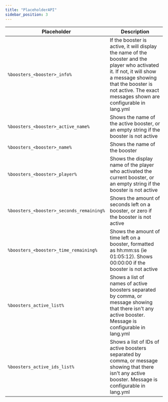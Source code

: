 ```yaml
---
title: "PlaceholderAPI"
sidebar_position: 3
---
```


| Placeholder                              | Description                                                                                                                                                                                                                     |
|------------------------------------------|---------------------------------------------------------------------------------------------------------------------------------------------------------------------------------------------------------------------------------|
| `%boosters_<booster>_info%`              | If the booster is active, it will display the name of the booster and the player who activated it. If not, it will show a message showing that the booster is not active. The exact messages shown are configurable in lang.yml |
| `%boosters_<booster>_active_name%`       | Shows the name of the active booster, or an empty string if the booster is not active                                                                                                                                           |
| `%boosters_<booster>_name%`              | Shows the name of the booster                                                                                                                                                                                                   |
| `%boosters_<booster>_player%`            | Shows the display name of the player who activated the current booster, or an empty string if the booster is not active                                                                                                         |
| `%boosters_<booster>_seconds_remaining%` | Shows the amount of seconds left on a booster, or zero if the booster is not active                                                                                                                                             |
| `%boosters_<booster>_time_remaining%`    | Shows the amount of time left on a booster, formatted as hh:mm:ss (ie 01:05:12). Shows 00:00:00 if the booster is not active                                                                                                    |
| `%boosters_active_list%`                 | Shows a list of names of active boosters separated by comma, or message showing that there isn't any active booster. Message is configurable in lang.yml                                                                        |
| `%boosters_active_ids_list%`             | Shows a list of IDs of active boosters separated by comma, or message showing that there isn't any active booster. Message is configurable in lang.yml                                                                          |
